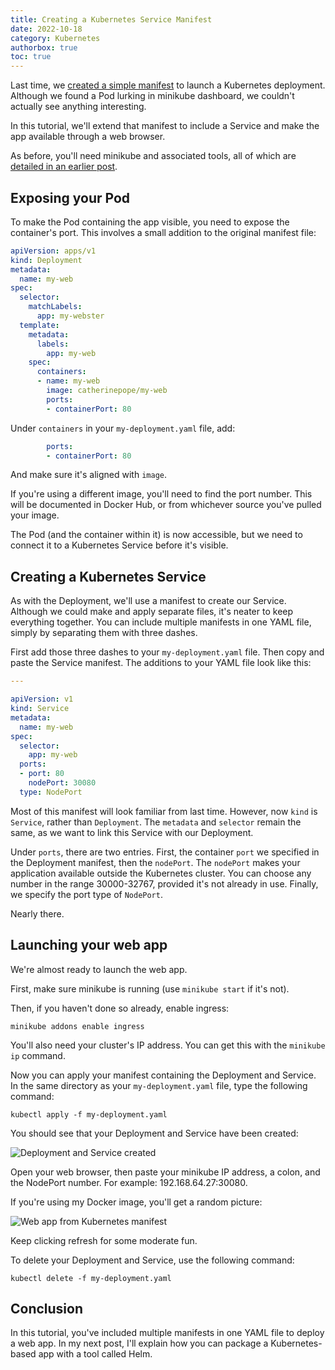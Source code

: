 ```yaml
---
title: Creating a Kubernetes Service Manifest
date: 2022-10-18
category: Kubernetes
authorbox: true
toc: true
---
```


Last time, we [created a simple manifest](https://www.catherinepope.com/kubernetes/2022/10/18/kubernetes-manifest.html) to launch a Kubernetes deployment. Although we found a Pod lurking in minikube dashboard, we couldn't actually see anything interesting.

In this tutorial, we'll extend that manifest to include a Service and make the app available through a web browser.

As before, you'll need minikube and associated tools, all of which are [detailed in an earlier post](https://www.catherinepope.com/kubernetes/2022/08/28/kubernetes-minikube.html).

## Exposing your Pod

To make the Pod containing the app visible, you need to expose the container's port. This involves a small addition to the original manifest file:


``` yaml
apiVersion: apps/v1
kind: Deployment
metadata:
  name: my-web
spec:
  selector:
    matchLabels:
      app: my-webster
  template:
    metadata:
      labels:
        app: my-web
    spec:
      containers:
      - name: my-web
        image: catherinepope/my-web
        ports:
        - containerPort: 80
```

Under `containers` in your `my-deployment.yaml` file, add:

``` yaml
        ports:
        - containerPort: 80
```

And make sure it's aligned with `image`.

If you're using a different image, you'll need to find the port number. This will be documented in Docker Hub, or from whichever source you've pulled your image.

The Pod (and the container within it) is now accessible, but we need to connect it to a Kubernetes Service before it's visible.

## Creating a Kubernetes Service

As with the Deployment, we'll use a manifest to create our Service. Although we could make and apply separate files, it's neater to keep everything together. You can include multiple manifests in one YAML file, simply by separating them with three dashes.

First add those three dashes to your `my-deployment.yaml` file. Then copy and paste the Service manifest. The additions to your YAML file look like this:

``` yaml
---

apiVersion: v1
kind: Service
metadata:
  name: my-web
spec:
  selector:
    app: my-web
  ports:
  - port: 80
    nodePort: 30080
  type: NodePort

```

Most of this manifest will look familiar from last time. However, now `kind` is `Service`, rather than `Deployment`. The `metadata` and `selector` remain the same, as we want to link this Service with our Deployment. 

Under `ports`, there are two entries. First, the container `port` we specified in the Deployment manifest, then the `nodePort`. The `nodePort` makes your application available outside the Kubernetes cluster. You can choose any number in the range 30000-32767, provided it's not already in use. Finally, we specify the port type of `NodePort`.

Nearly there.

## Launching your web app

We're almost ready to launch the web app. 

First, make sure minikube is running (use `minikube start` if it's not). 

Then, if you haven't done so already, enable ingress:

``` shell
minikube addons enable ingress
```

You'll also need your cluster's IP address. You can get this with the `minikube ip` command.

Now you can apply your manifest containing the Deployment and Service. In the same directory as your `my-deployment.yaml` file, type the following command:

``` shell
kubectl apply -f my-deployment.yaml
```

You should see that your Deployment and Service have been created:

![Deployment and Service created](/images/service-created.png)

Open your web browser, then paste your minikube IP address, a colon, and the NodePort number. For example: 192.168.64.27:30080.

If you're using my Docker image, you'll get a random picture:

![Web app from Kubernetes manifest](/images/nodeport-web.png)

Keep clicking refresh for some moderate fun.

To delete your Deployment and Service, use the following command:

``` shell
kubectl delete -f my-deployment.yaml
```

## Conclusion

In this tutorial, you've included multiple manifests in one YAML file to deploy a web app. In my next post, I'll explain how you can package a Kubernetes-based app with a tool called Helm.
